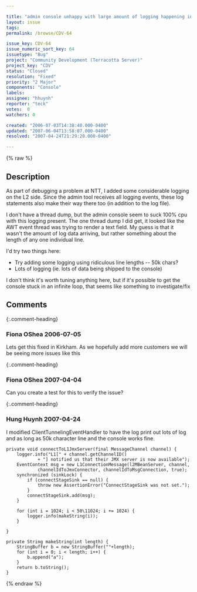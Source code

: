 ```yaml
---

title: "admin console unhappy with large amount of logging happening in L2"
layout: issue
tags: 
permalink: /browse/CDV-64

issue_key: CDV-64
issue_numeric_sort_key: 64
issuetype: "Bug"
project: "Community Development (Terracotta Server)"
project_key: "CDV"
status: "Closed"
resolution: "Fixed"
priority: "2 Major"
components: "Console"
labels: 
assignee: "hhuynh"
reporter: "teck"
votes:  0
watchers: 0

created: "2006-07-03T14:38:40.000-0400"
updated: "2007-06-04T13:58:07.000-0400"
resolved: "2007-04-24T21:29:20.000-0400"

---
```




{% raw %}



## Description

<div markdown="1" class="description">

As part of debugging a problem at NTT, I added some considerable logging on the L2 side. Since the admin tool receives all logging events, these log statements also make their way there too (in addition to the log file). 

I don't have a thread dump, but the admin console seem to suck 100% cpu with this logging present. The one thread dump I did get, it looked like the AWT event thread was trying to render a text field. My guess is that it wasn't the amount of log data arriving, but rather something about the length of any one individual line.

I'd try two things here:
- Try adding some logging using ridiculous line lengths -- 50k chars? 
- Lots of logging (ie. lots of data being shipped to the console)

I don't think it's worth tuning anything here, but if it's possible to get the console stuck in an infinite loop, that seems like something to investigate/fix



</div>

## Comments


{:.comment-heading}
### **Fiona OShea** <span class="date">2006-07-05</span>

<div markdown="1" class="comment">

Lets get this fixed in Kirkham. As we hopefully add more customers we will be seeing more issues like this

</div>


{:.comment-heading}
### **Fiona OShea** <span class="date">2007-04-04</span>

<div markdown="1" class="comment">

Can you create a test for this to verify the issue?

</div>


{:.comment-heading}
### **Hung Huynh** <span class="date">2007-04-24</span>

<div markdown="1" class="comment">

I modified ClientTunnelingEventHandler to have the log print out lots of log and as long as 50k character line and the console works fine.



	private void connectToL1JmxServer(final MessageChannel channel) {
		logger.info("L1[" + channel.getChannelID()
				+ "] notified us that their JMX server is now available");
		EventContext msg = new L1ConnectionMessage(l2MBeanServer, channel,
				channelIdToJmxConnector, channelIdToMsgConnection, true);
		synchronized (sinkLock) {
			if (connectStageSink == null) {
				throw new AssertionError("ConnectStageSink was not set.");
			}
			connectStageSink.add(msg);
		}
		
		for (int i = 1024; i < 50\11024; i += 1024) {
			logger.info(makeString(i));
		}

	}

	private String makeString(int length) {
		StringBuffer b = new StringBuffer(""+length);
		for (int i = 0; i < length; i++) {
			b.append("a");
		}
		return b.toString();
	}

</div>



{% endraw %}
